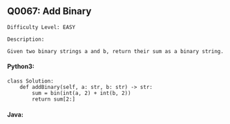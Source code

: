 ## Q0067: Add Binary

```
Difficulty Level: EASY
```

```
Description:

Given two binary strings a and b, return their sum as a binary string.
```

#### Python3:

```
class Solution:
    def addBinary(self, a: str, b: str) -> str:
        sum = bin(int(a, 2) + int(b, 2))
        return sum[2:]
```

#### Java:

```

```